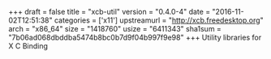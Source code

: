 +++
draft = false
title = "xcb-util"
version = "0.4.0-4"
date = "2016-11-02T12:51:38"
categories = ['x11']
upstreamurl = "http://xcb.freedesktop.org"
arch = "x86_64"
size = "1418760"
usize = "6411343"
sha1sum = "7b06ad068dbddba5474b8bc0b7d9f04b997f9e98"
+++
Utility libraries for X C Binding